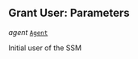 

## Grant User: Parameters  
  
<article>

*agent* [`Agent`](/docs/ssm-chaincode-models--page#ssm-chaincode-agent) 

Initial user of the SSM

</article>

